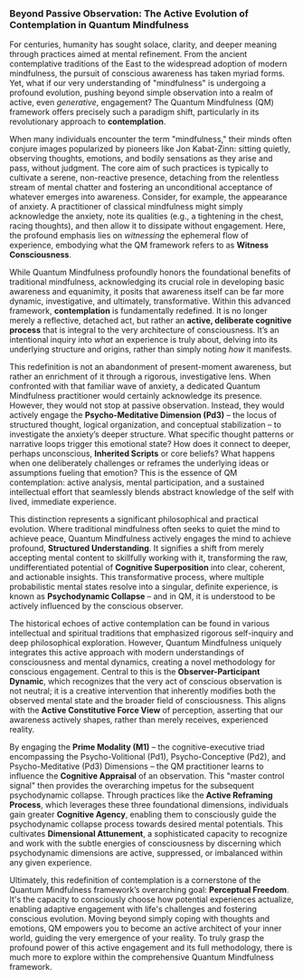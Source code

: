 ### Beyond Passive Observation: The Active Evolution of Contemplation in Quantum Mindfulness

For centuries, humanity has sought solace, clarity, and deeper meaning through practices aimed at mental refinement. From the ancient contemplative traditions of the East to the widespread adoption of modern mindfulness, the pursuit of conscious awareness has taken myriad forms. Yet, what if our very understanding of "mindfulness" is undergoing a profound evolution, pushing beyond simple observation into a realm of active, even *generative*, engagement? The Quantum Mindfulness (QM) framework offers precisely such a paradigm shift, particularly in its revolutionary approach to **contemplation**.

When many individuals encounter the term "mindfulness," their minds often conjure images popularized by pioneers like Jon Kabat-Zinn: sitting quietly, observing thoughts, emotions, and bodily sensations as they arise and pass, without judgment. The core aim of such practices is typically to cultivate a serene, non-reactive presence, detaching from the relentless stream of mental chatter and fostering an unconditional acceptance of whatever emerges into awareness. Consider, for example, the appearance of anxiety. A practitioner of classical mindfulness might simply acknowledge the anxiety, note its qualities (e.g., a tightening in the chest, racing thoughts), and then allow it to dissipate without engagement. Here, the profound emphasis lies on *witnessing* the ephemeral flow of experience, embodying what the QM framework refers to as **Witness Consciousness**.

While Quantum Mindfulness profoundly honors the foundational benefits of traditional mindfulness, acknowledging its crucial role in developing basic awareness and equanimity, it posits that awareness itself can be far more dynamic, investigative, and ultimately, transformative. Within this advanced framework, **contemplation** is fundamentally redefined. It is no longer merely a reflective, detached act, but rather an **active, deliberate cognitive process** that is integral to the very architecture of consciousness. It’s an intentional inquiry into *what* an experience is truly about, delving into its underlying structure and origins, rather than simply noting *how* it manifests.

This redefinition is not an abandonment of present-moment awareness, but rather an enrichment of it through a rigorous, investigative lens. When confronted with that familiar wave of anxiety, a dedicated Quantum Mindfulness practitioner would certainly acknowledge its presence. However, they would not stop at passive observation. Instead, they would actively engage the **Psycho-Meditative Dimension (Pd3)** – the locus of structured thought, logical organization, and conceptual stabilization – to investigate the anxiety’s deeper structure. What specific thought patterns or narrative loops trigger this emotional state? How does it connect to deeper, perhaps unconscious, **Inherited Scripts** or core beliefs? What happens when one deliberately challenges or reframes the underlying ideas or assumptions fueling that emotion? This is the essence of QM contemplation: active analysis, mental participation, and a sustained intellectual effort that seamlessly blends abstract knowledge of the self with lived, immediate experience.

This distinction represents a significant philosophical and practical evolution. Where traditional mindfulness often seeks to quiet the mind to achieve peace, Quantum Mindfulness actively engages the mind to achieve profound, **Structured Understanding**. It signifies a shift from merely accepting mental content to skillfully working with it, transforming the raw, undifferentiated potential of **Cognitive Superposition** into clear, coherent, and actionable insights. This transformative process, where multiple probabilistic mental states resolve into a singular, definite experience, is known as **Psychodynamic Collapse** – and in QM, it is understood to be actively influenced by the conscious observer.

The historical echoes of active contemplation can be found in various intellectual and spiritual traditions that emphasized rigorous self-inquiry and deep philosophical exploration. However, Quantum Mindfulness uniquely integrates this active approach with modern understandings of consciousness and mental dynamics, creating a novel methodology for conscious engagement. Central to this is the **Observer-Participant Dynamic**, which recognizes that the very act of conscious observation is not neutral; it is a creative intervention that inherently modifies both the observed mental state and the broader field of consciousness. This aligns with the **Active Constitutive Force View** of perception, asserting that our awareness actively shapes, rather than merely receives, experienced reality.

By engaging the **Prime Modality (M1)** – the cognitive-executive triad encompassing the Psycho-Volitional (Pd1), Psycho-Conceptive (Pd2), and Psycho-Meditative (Pd3) Dimensions – the QM practitioner learns to influence the **Cognitive Appraisal** of an observation. This "master control signal" then provides the overarching impetus for the subsequent psychodynamic collapse. Through practices like the **Active Reframing Process**, which leverages these three foundational dimensions, individuals gain greater **Cognitive Agency**, enabling them to consciously guide the psychodynamic collapse process towards desired mental potentials. This cultivates **Dimensional Attunement**, a sophisticated capacity to recognize and work with the subtle energies of consciousness by discerning which psychodynamic dimensions are active, suppressed, or imbalanced within any given experience.

Ultimately, this redefinition of contemplation is a cornerstone of the Quantum Mindfulness framework’s overarching goal: **Perceptual Freedom**. It's the capacity to consciously choose how potential experiences actualize, enabling adaptive engagement with life's challenges and fostering conscious evolution. Moving beyond simply coping with thoughts and emotions, QM empowers you to become an active architect of your inner world, guiding the very emergence of your reality. To truly grasp the profound power of this active engagement and its full methodology, there is much more to explore within the comprehensive Quantum Mindfulness framework.